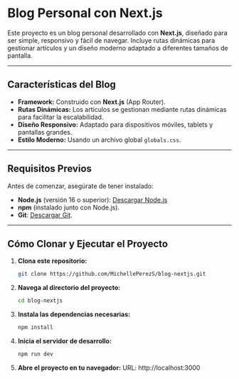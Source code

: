 # **Blog Personal con Next.js**

Este proyecto es un blog personal desarrollado con **Next.js**, diseñado para ser simple, responsivo y fácil de navegar. Incluye rutas dinámicas para gestionar artículos y un diseño moderno adaptado a diferentes tamaños de pantalla.

---

## **Características del Blog**
- **Framework:** Construido con **Next.js** (App Router).
- **Rutas Dinámicas:** Los artículos se gestionan mediante rutas dinámicas para facilitar la escalabilidad.
- **Diseño Responsivo:** Adaptado para dispositivos móviles, tablets y pantallas grandes.
- **Estilo Moderno:** Usando un archivo global `globals.css`.

---

## **Requisitos Previos**
Antes de comenzar, asegúrate de tener instalado:
- **Node.js** (versión 16 o superior): [Descargar Node.js](https://nodejs.org/)
- **npm** (instalado junto con Node.js).
- **Git**: [Descargar Git](https://git-scm.com/).

---

## **Cómo Clonar y Ejecutar el Proyecto**

1. **Clona este repositorio:**
   ```bash
   git clone https://github.com/MichellePerezS/blog-nextjs.git

2. **Navega al directorio del proyecto:**
   ```bash
   cd blog-nextjs
3. **Instala las dependencias necesarias:**
   ```bash
   npm install
4. **Inicia el servidor de desarrollo:**
   ```bash
   npm run dev
5. **Abre el proyecto en tu navegador:**
   URL: http://localhost:3000
   
